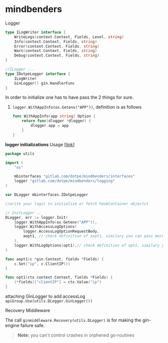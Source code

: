 # mindbenders

Logger

``` go
type ILogWriter interface {
	WriteLogs(context.Context, Fields, Level, string)
	Info(context.Context, Fields, string)
	Error(context.Context, Fields, string)
	Warn(context.Context, Fields, string)
	Debug(context.Context, Fields, string)
}

//ILogger ...
type IDotpeLogger interface {
    ILogWriter
    GinLogger() gin.HandlerFunc
}
```

In order to initialize one has to have pass the 2 things for sure.

1. `logger.WithAppInfo(os.Getenv("APP"))`, definition is as follows

    ```go
    func WithAppInfo(app string) Option {
        return func(dlogger *dlogger) {
            dlogger.app = app
        }
    }
    ```

**logger initializations**
Usage [[link](https://gitlab.com/dotcomino/2c/-/blob/master/utils/logger.go)]

```go
package utils

import (
    "os"

    mbinterfaces "gitlab.com/dotpe/mindbenders/interfaces"
    logger "gitlab.com/dotpe/mindbenders/logging"
)

var DLogger mbinterfaces.IDotpeLogger

//write your logic to initialize or fetch hookContainer objectct

// InitLogger ..
DLogger, err := logger.Init(
    logger.WithAppInfo(os.Getenv("APP")),
    logger.WithAccessLogOptions(
        logger.AccessLogOptionRequestBody,
        aopt1, // check definition of aopt1, similary you can pass more functions as you need
    ),
    logger.WithLogOptions(opt1),// check definition of opt1, similary you can pass more functions as you need
)

func aopt1(c *gin.Context, fields *Fields) {
    c.Set("ip", c.ClientIP())
}

func opt1(ctx context.Context, fields *Fields) {
    (*fields)["clientIP"] = ctx.Value("ip")
}
```

attaching GinLogger to add accessLog
`apiGroup.Use(utils.DLogger.GinLogger())`

Recovery Middleware

The call `ginmiddleware.Recovery(utils.DLogger)` is for making the gin-engine failure safe.
> **Note:** you can't control crashes in orphened go-routines
